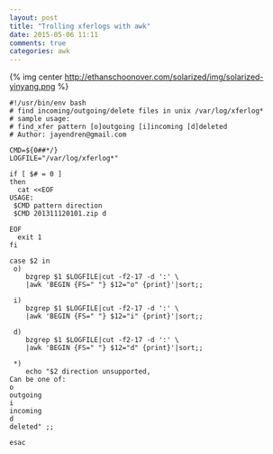 ```yaml
---
layout: post
title: "Trolling xferlogs with awk"
date: 2015-05-06 11:11
comments: true
categories: awk
---
```

{% img center http://ethanschoonover.com/solarized/img/solarized-yinyang.png %}


    #!/usr/bin/env bash
    # find incoming/outgoing/delete files in unix /var/log/xferlog*
    # sample usage:
    # find_xfer pattern [o]outgoing [i]incoming [d]deleted
    # Author: jayendren@gmail.com

    CMD=${0##*/}
    LOGFILE="/var/log/xferlog*"

    if [ $# = 0 ]
    then
      cat <<EOF
    USAGE:
     $CMD pattern direction
     $CMD 201311120101.zip d

    EOF
      exit 1
    fi

    case $2 in
     o)
        bzgrep $1 $LOGFILE|cut -f2-17 -d ':' \
        |awk 'BEGIN {FS=" "} $12="o" {print}'|sort;;

     i)
        bzgrep $1 $LOGFILE|cut -f2-17 -d ':' \
        |awk 'BEGIN {FS=" "} $12="i" {print}'|sort;;

     d)
        bzgrep $1 $LOGFILE|cut -f2-17 -d ':' \
        |awk 'BEGIN {FS=" "} $12="d" {print}'|sort;;

     *)
        echo "$2 direction unsupported,
    Can be one of:
    o
    outgoing
    i
    incoming
    d
    deleted" ;;

    esac

